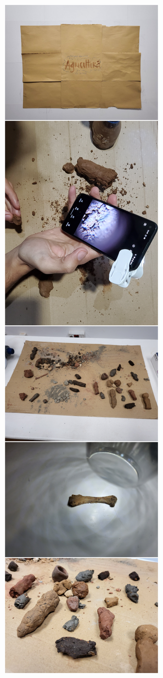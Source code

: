 <img src= "../../images/Agricultura.jpg" alt="Photo of a Conceptual Map">
<img src= "../../images/Agrizero1.jpg" alt="Photo of a Agrizero Week">
<img src= "../../images/Agrizero2.jpg" alt="Photo of a Agrizero Week">
<img src= "../../images/Agrizero3.jpg" alt="Photo of a Agrizero Week">
<img src= "../../images/Agrizero4.jpg" alt="Photo of a Agrizero Week">